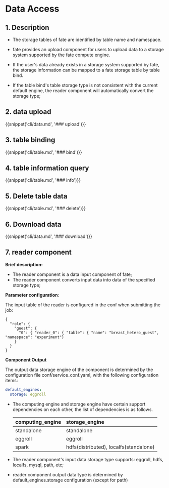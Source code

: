 # Data Access

## 1. Description

- The storage tables of fate are identified by table name and namespace.

- fate provides an upload component for users to upload data to a storage system supported by the fate compute engine.

- If the user's data already exists in a storage system supported by fate, the storage information can be mapped to a fate storage table by table bind.

- If the table bind's table storage type is not consistent with the current default engine, the reader component will automatically convert the storage type;

  

## 2. data upload

{{snippet('cli/data.md', '### upload')}}

## 3. table binding

{{snippet('cli/table.md', '### bind')}}


## 4. table information query

{{snippet('cli/table.md', '### info')}}

## 5. Delete table data

{{snippet('cli/table.md', '### delete')}}



## 6. Download data

{{snippet('cli/data.md', '### download')}}



## 7. reader component

**Brief description:** 

- The reader component is a data input component of fate;
- The reader component converts input data into data of the specified storage type;

**Parameter configuration**:

The input table of the reader is configured in the conf when submitting the job:

```shell
{
  "role": {
    "guest": {
      "0": { "reader_0": { "table": { "name": "breast_hetero_guest", "namespace": "experiment"}
    }
  }
}

```

**Component Output**

The output data storage engine of the component is determined by the configuration file conf/service_conf.yaml, with the following configuration items:

```yaml
default_engines:
  storage: eggroll
```

- The computing engine and storage engine have certain support dependencies on each other, the list of dependencies is as follows.

  | computing_engine | storage_engine |
  | :--------------- | :---------------------------- |
  | standalone | standalone |
  | eggroll | eggroll |
  | spark | hdfs(distributed), localfs(standalone) |

- The reader component's input data storage type supports: eggroll, hdfs, localfs, mysql, path, etc;
- reader component output data type is determined by default_engines.storage configuration (except for path)

